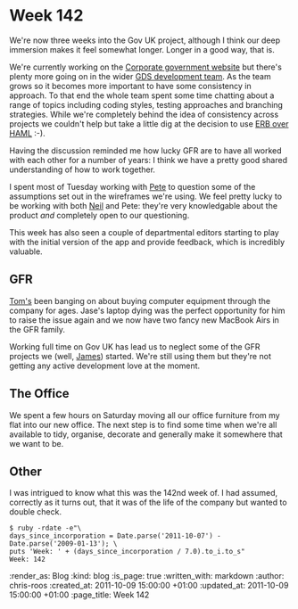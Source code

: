 Week 142
========

We're now three weeks into the Gov UK project, although I think our deep immersion makes it feel somewhat longer.  Longer in a good way, that is.

We're currently working on the [Corporate government website](http://digital.cabinetoffice.gov.uk/2011/10/07/corporate-government-websites/) but there's plenty more going on in the wider [GDS development team](https://github.com/alphagov).  As the team grows so it becomes more important to have some consistency in approach.  To that end the whole team spent some time chatting about a range of topics including coding styles, testing approaches and branching strategies.  While we're completely behind the idea of consistency across projects we couldn't help but take a little dig at the decision to use [ERB over HAML](https://github.com/alphagov/whitehall/commit/fdb497987a53a34ef83bcf7bf57de9a86f09d8f8) :-).

Having the discussion reminded me how lucky GFR are to have all worked with each other for a number of years: I think we have a pretty good shared understanding of how to work together.

I spent most of Tuesday working with [Pete](http://twitter.com/#!/yahoo_pete) to question some of the assumptions set out in the wireframes we're using.  We feel pretty lucky to be working with both [Neil](http://twitter.com/#!/neillyneil) and Pete: they're very knowledgable about the product *and* completely open to our questioning.

This week has also seen a couple of departmental editors starting to play with the initial version of the app and provide feedback, which is incredibly valuable.

## GFR

[Tom's](http://tomafro.net/) been banging on about buying computer equipment through the company for ages.  Jase's laptop dying was the perfect opportunity for him to raise the issue again and we now have two fancy new MacBook Airs in the GFR family.

Working full time on Gov UK has lead us to neglect some of the GFR projects we (well, [James](http://lazyatom.com/)) started.  We're still using them but they're not getting any active development love at the moment.

## The Office

We spent a few hours on Saturday moving all our office furniture  from my flat into our new office.  The next step is to find some time when we're all available to tidy, organise, decorate and generally make it somewhere that we want to be.

## Other

I was intrigued to know what this was the 142nd week of.  I had assumed, correctly as it turns out, that it was of the life of the company but wanted to double check.

    $ ruby -rdate -e"\
    days_since_incorporation = Date.parse('2011-10-07') - Date.parse('2009-01-13'); \
    puts 'Week: ' + (days_since_incorporation / 7.0).to_i.to_s"
    Week: 142

:render_as: Blog
:kind: blog
:is_page: true
:written_with: markdown
:author: chris-roos
:created_at: 2011-10-09 15:00:00 +01:00
:updated_at: 2011-10-09 15:00:00 +01:00
:page_title: Week 142
